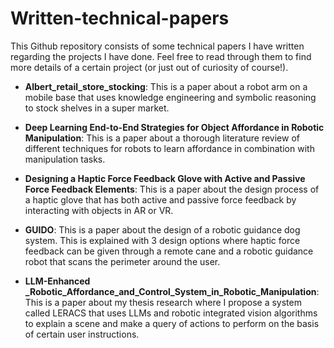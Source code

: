 # Written-technical-papers

This Github repository consists of some technical papers I have written regarding the projects I have done. Feel free to read through them to find more details of a certain project (or just out of curiosity of course!).

- **Albert_retail_store_stocking**: This is a paper about a robot arm on a mobile base that uses knowledge engineering and symbolic reasoning to stock shelves in a super market.

- **Deep Learning End-to-End Strategies for Object Affordance in Robotic Manipulation**: This is a paper about a thorough literature review of different techniques for robots to learn affordance in combination with manipulation tasks.

- **Designing a Haptic Force Feedback Glove with Active and Passive Force Feedback Elements**: This is a paper about the design process of a haptic glove that has both active and passive force feedback by interacting with objects in AR or VR.

- **GUIDO**: This is a paper about the design of a robotic guidance dog system. This is explained with 3 design options where haptic force feedback can be given through a remote cane and a robotic guidance robot that scans the perimeter around the user.

- **LLM-Enhanced _Robotic_Affordance_and_Control_System_in_Robotic_Manipulation**: This is a paper about my thesis research where I propose a system called LERACS that uses LLMs and robotic integrated vision algorithms to explain a scene and make a query of actions to perform on the basis of certain user instructions.
